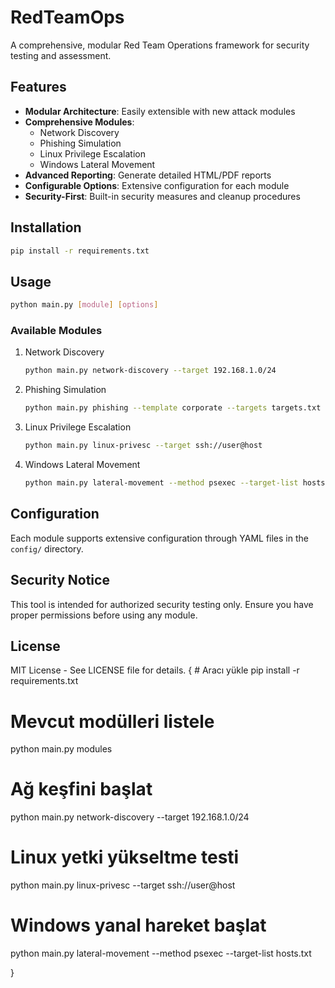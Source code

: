# RedTeamOps

A comprehensive, modular Red Team Operations framework for security testing and assessment.

## Features

- **Modular Architecture**: Easily extensible with new attack modules
- **Comprehensive Modules**:
  - Network Discovery
  - Phishing Simulation
  - Linux Privilege Escalation
  - Windows Lateral Movement
- **Advanced Reporting**: Generate detailed HTML/PDF reports
- **Configurable Options**: Extensive configuration for each module
- **Security-First**: Built-in security measures and cleanup procedures

## Installation

```bash
pip install -r requirements.txt
```

## Usage

```bash
python main.py [module] [options]
```

### Available Modules

1. Network Discovery
   ```bash
   python main.py network-discovery --target 192.168.1.0/24
   ```

2. Phishing Simulation
   ```bash
   python main.py phishing --template corporate --targets targets.txt
   ```

3. Linux Privilege Escalation
   ```bash
   python main.py linux-privesc --target ssh://user@host
   ```

4. Windows Lateral Movement
   ```bash
   python main.py lateral-movement --method psexec --target-list hosts.txt
   ```

## Configuration

Each module supports extensive configuration through YAML files in the `config/` directory.

## Security Notice

This tool is intended for authorized security testing only. Ensure you have proper permissions before using any module.

## License

MIT License - See LICENSE file for details.
{
    # Aracı yükle
pip install -r requirements.txt

# Mevcut modülleri listele
python main.py modules

# Ağ keşfini başlat
python main.py network-discovery --target 192.168.1.0/24

# Linux yetki yükseltme testi
python main.py linux-privesc --target ssh://user@host

# Windows yanal hareket başlat
python main.py lateral-movement --method psexec --target-list hosts.txt

}